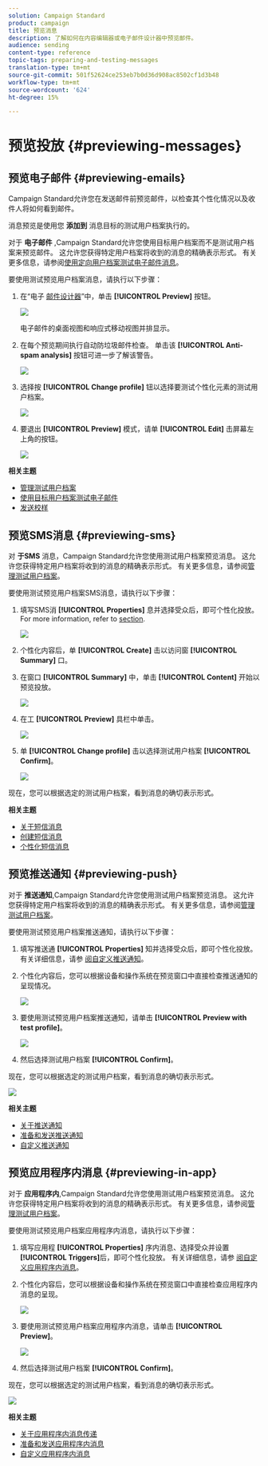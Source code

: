 ```yaml
---
solution: Campaign Standard
product: campaign
title: 预览消息
description: 了解如何在内容编辑器或电子邮件设计器中预览邮件。
audience: sending
content-type: reference
topic-tags: preparing-and-testing-messages
translation-type: tm+mt
source-git-commit: 501f52624ce253eb7b0d36d908ac8502cf1d3b48
workflow-type: tm+mt
source-wordcount: '624'
ht-degree: 15%

---
```



# 预览投放 {#previewing-messages}

## 预览电子邮件 {#previewing-emails}

Campaign Standard允许您在发送邮件前预览邮件，以检查其个性化情况以及收件人将如何看到邮件。

消息预览是使用您 **添加到** 消息目标的测试用户档案执行的。

对于 **电子邮件** ,Campaign Standard允许您使用目标用户档案而不是测试用户档案来预览邮件。 这允许您获得特定用户档案将收到的消息的精确表示形式。 有关更多信息，请参阅[使用定向用户档案测试电子邮件消息](../../sending/using/testing-messages-using-target.md)。

要使用测试预览用户档案消息，请执行以下步骤：

1. 在“电子 [邮件设计器](../../designing/using/designing-content-in-adobe-campaign.md)”中，单击 **[!UICONTROL Preview]** 按钮。

   ![](assets/sending_preview.png)

   电子邮件的桌面视图和响应式移动视图并排显示。

1. 在每个预览期间执行自动防垃圾邮件检查。 单击该 **[!UICONTROL Anti-spam analysis]** 按钮可进一步了解该警告。

   ![](assets/sending_anti-spam_analysis.png)

1. 选择按 **[!UICONTROL Change profile]** 钮以选择要测试个性化元素的测试用户档案。

   ![](assets/sending_test-profile.png)

1. 要退出 **[!UICONTROL Preview]** 模式，请单 **[!UICONTROL Edit]** 击屏幕左上角的按钮。

   ![](assets/sending_preview_edit.png)

**相关主题**

* [管理测试用户档案](../../audiences/using/managing-test-profiles.md)
* [使用目标用户档案测试电子邮件](../../sending/using/testing-messages-using-target.md)
* [发送校样](../../sending/using/sending-proofs.md)

## 预览SMS消息 {#previewing-sms}

对 **于SMS** 消息，Campaign Standard允许您使用测试用户档案预览消息。 这允许您获得特定用户档案将收到的消息的精确表示形式。 有关更多信息，请参阅[管理测试用户档案](../../audiences/using/managing-test-profiles.md)。

要使用测试预览用户档案SMS消息，请执行以下步骤：

1. 填写SMS消 **[!UICONTROL Properties]** 息并选择受众后，即可个性化投放。 For more information, refer to [section](../../channels/using/personalizing-sms-messages.md).

   ![](assets/sms_preview.png)

1. 个性化内容后，单 **[!UICONTROL Create]** 击以访问窗 **[!UICONTROL Summary]** 口。

1. 在窗口 **[!UICONTROL Summary]** 中，单击 **[!UICONTROL Content]** 开始以预览投放。

   ![](assets/sms_preview_2.png)

1. 在工 **[!UICONTROL Preview]** 具栏中单击。

   ![](assets/sms_preview_3.png)

1. 单 **[!UICONTROL Change profile]** 击以选择测试用户档案 **[!UICONTROL Confirm]**。

   ![](assets/sms_preview_4.png)

现在，您可以根据选定的测试用户档案，看到消息的确切表示形式。

**相关主题**

* [关于短信消息](../../channels/using/about-sms-messages.md)
* [创建短信消息](../../channels/using/creating-an-sms-message.md)
* [个性化短信消息](../../channels/using/personalizing-sms-messages.md)

## 预览推送通知 {#previewing-push}

对于 **推送通知**,Campaign Standard允许您使用测试用户档案预览消息。 这允许您获得特定用户档案将收到的消息的精确表示形式。 有关更多信息，请参阅[管理测试用户档案](../../audiences/using/managing-test-profiles.md)。

要使用测试预览用户档案推送通知，请执行以下步骤：

1. 填写推送通 **[!UICONTROL Properties]** 知并选择受众后，即可个性化投放。 有关详细信息，请参 [阅自定义推送通知](../../channels/using/customizing-a-push-notification.md)。

1. 个性化内容后，您可以根据设备和操作系统在预览窗口中直接检查推送通知的呈现情况。

   ![](assets/push_preview.png)

1. 要使用测试预览用户档案推送通知，请单击 **[!UICONTROL Preview with test profile]**。

   ![](assets/push_preview_2.png)

1. 然后选择测试用户档案 **[!UICONTROL Confirm]**。

现在，您可以根据选定的测试用户档案，看到消息的确切表示形式。

![](assets/push_preview_3.png)

**相关主题**

* [关于推送通知](../../channels/using/about-push-notifications.md)
* [准备和发送推送通知](../../channels/using/preparing-and-sending-a-push-notification.md)
* [自定义推送通知](../../channels/using/customizing-a-push-notification.md)

## 预览应用程序内消息 {#previewing-in-app}

对于 **应用程序内**,Campaign Standard允许您使用测试用户档案预览消息。 这允许您获得特定用户档案将收到的消息的精确表示形式。 有关更多信息，请参阅[管理测试用户档案](../../audiences/using/managing-test-profiles.md)。

要使用测试预览用户档案应用程序内消息，请执行以下步骤：

1. 填写应用程 **[!UICONTROL Properties]** 序内消息、选择受众并设置 **[!UICONTROL Triggers]**&#x200B;后，即可个性化投放。 有关详细信息，请参 [阅自定义应用程序内消息](../../channels/using/customizing-an-in-app-message.md)。

1. 个性化内容后，您可以根据设备和操作系统在预览窗口中直接检查应用程序内消息的呈现。

   ![](assets/in_app_preview.png)

1. 要使用测试预览用户档案应用程序内消息，请单击 **[!UICONTROL Preview]**。

   ![](assets/in_app_preview_2.png)

1. 然后选择测试用户档案 **[!UICONTROL Confirm]**。

现在，您可以根据选定的测试用户档案，看到消息的确切表示形式。

![](assets/in_app_preview_3.png)

**相关主题**

* [关于应用程序内消息传递](../../channels/using/about-in-app-messaging.md)
* [准备和发送应用程序内消息](../../channels/using/preparing-and-sending-an-in-app-message.md)
* [自定义应用程序内消息](../../channels/using/customizing-an-in-app-message.md)
